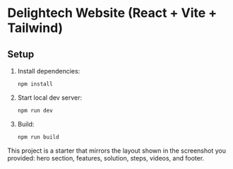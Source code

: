 # Delightech Website (React + Vite + Tailwind)

## Setup
1. Install dependencies:
   ```bash
   npm install
   ```
2. Start local dev server:
   ```bash
   npm run dev
   ```
3. Build:
   ```bash
   npm run build
   ```

This project is a starter that mirrors the layout shown in the screenshot you provided: hero section, features, solution, steps, videos, and footer.
